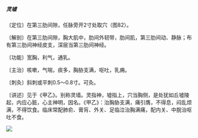##### 灵墟

〔定位〕在第三肋间隙，任脉旁开2寸处取穴（图82）。

〔解剖〕在第三肋间隙，胸大肌中，肋间外韧带，肋间肌，第三肋间动、静脉；布有第三肋间神经皮支，深层当第三肋间神经。

〔功能〕宽胸，利气，通乳。

〔主治〕咳嗽，气喘，痰多，胸胁支满，呕吐，乳痈。

〔刺灸〕斜刺或平刺0.5〜0.8寸。可灸。

〔讲述〕见于《甲乙》。别称灵墙。灵指神，墟指上，穴当胸侧，是处犹如丘墟陵起，内应心脏，心主神明，因名。《甲乙》：治胸胁支满，痛引膺，不得息，闷乱烦满，不得饮食。临床常配肺俞、膏肓、外关、足临泣治胸满痛，配内关、中脘治呕吐不食。

![](img/图82.jpg)
